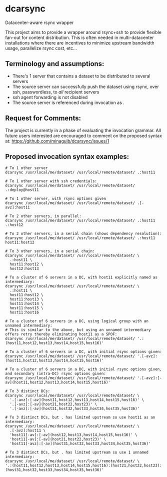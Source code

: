 dcarsync
========

Datacenter-aware rsync wrapper

This project aims to provide a wrapper around rsync+ssh to provide flexible fan-out for content distribution.  This is often needed in multi-datacenter installations where there are incentives to minimize upstream bandwidth usage, parallelize rsync cost, etc...

Terminology and assumptions:
----------------------------
* There's 1 server that contains a dataset to be distributed to several servers
* The source server can successfully push the dataset using rsync, over ssh, passwordless, to *all* recipient servers
* ssh agent forwarding is not disabled
* The source server is referenced during invocation as .

Request for Comments:
---------------------
The project is currently in a phase of evaluating the invocation grammar.   All future users interested are encouraged to comment on the proposed syntax at:
https://github.com/minaguib/dcarsync/issues/1

Proposed invocation syntax examples:
------------------------------------

    # To 1 other server
    dcarsync /usr/local/me/dataset/ /usr/local/remote/dataset/ .:host11

    # To 1 other server with ssh credentials:
    dcarsync /usr/local/me/dataset/ /usr/local/remote/dataset/ .:deploy@host11

    # To 1 other server, with rsync options given
    dcarsync /usr/local/me/dataset/ /usr/local/remote/dataset/ .[-avz]:host11

    # To 2 other servers, in parallel:
    dcarsync /usr/local/me/dataset/ /usr/local/remote/dataset/ .:host11 .:host12

    # To 2 other servers, in a serial chain (shows dependency resolution):
    dcarsync /usr/local/me/dataset/ /usr/local/remote/dataset/ .:host11 host11:host12

    # To 3 other servers, in a serial chain:
    dcarsync /usr/local/me/dataset/ /usr/local/remote/dataset/ \
      .:host11 \
      host11:host12 \
      host12:host13

    # To a cluster of 6 servers in a DC, with host11 explicitly named as intermediary:
    dcarsync /usr/local/me/dataset/ /usr/local/remote/dataset/ \
      .:host11 \
      host11:host12 \
      host11:host13 \
      host11:host14 \
      host11:host15 \
      host11:host16

    # To a cluster of 6 servers in a DC, using logical group with an unnamed intermediary:
    # This is similar to the above, but using an unnamed intermediary offers retry thereby eliminating host11 as a SPOF:
    dcarsync /usr/local/me/dataset/ /usr/local/remote/dataset/ '.:(host11,host12,host13,host14,host15,host16)'

    # To a cluster of 6 servers in a DC, with initial rsync options given:
    dcarsync /usr/local/me/dataset/ /usr/local/remote/dataset/ '.[-avz]:(host11,host12,host13,host14,host15,host16)'

    # To a cluster of 6 servers in a DC, with initial rsync options given, and secondary (intra-DC) rsync options given:
    dcarsync /usr/local/me/dataset/ /usr/local/remote/dataset/ '.[-avz]:[-av](host11,host12,host13,host14,host15,host16)'

    # To 3 distinct DCs:
    dcarsync /usr/local/me/dataset/ /usr/local/remote/dataset/ \
      '.[-avz]:[-av](host11,host12,host13,host14,host15,host16)' \
      '.[-avz]:[-av](host21,host22,host23)' \
      '.[-avz]:[-av](host31,host32,host33,host34,host35,host36)'

    # To 3 distinct DCs, but . has limited upstream so use host11 as an intermediary:
    dcarsync /usr/local/me/dataset/ /usr/local/remote/dataset/ \
      .[-avz]:host11 \
      'host11[-av]:[-av](host12,host13,host14,host15,host16)' \
      'host11[-av]:[-av](host21,host22,host23)' \
      'host11[-avz]:[-av](host31,host32,host33,host34,host35,host36)'

    # To 3 distinct DCs, but . has limited upstream so use 1 unnamed intermediary:
    dcarsync /usr/local/me/dataset/ /usr/local/remote/dataset/ \
    '.:(host11,host12,host13,host14,host15,host16):(host21,host22,host23):(host31,host32,host33,host34,host35,host36)'

